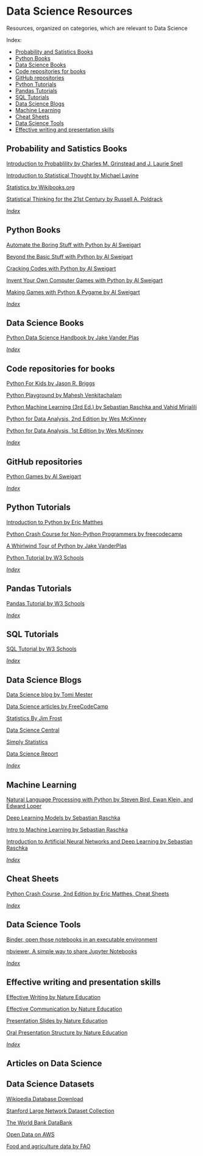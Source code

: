 # Data Science Resources

Resources, organized on categories, which are relevant to Data Science

Index:

* [Probability and Satistics Books](Probability-and-Satistics-Books)
* [Python Books](Python-Books)
* [Data Science Books](Data-Science-Books)
* [Code repositories for books](Code-repositories-for-books)
* [GitHub repositories](GitHub-repositories)
* [Python Tutorials](Python-Tutorials)
* [Pandas Tutorials](Pandas-Tutorials)
* [SQL Tutorials](SQL-Tutorials)
* [Data Science Blogs](Data-Science-Blogs)
* [Machine Learning](Machine-Learning)
* [Cheat Sheets](Cheat-Sheets)
* [Data Science Tools](Data-Science-Tools)
* [Effective writing and presentation skills](Effective-writing-and-presentation-skills)


## Probability and Satistics Books

[Introduction to Probablility by Charles M. Grinstead and J. Laurie Snell](http://www.dartmouth.edu/~chance/teaching_aids/books_articles/probability_book/pdf.html)

[Introduction to Statistical Thought by Michael Lavine](https://people.math.umass.edu/~lavine/Book/book.pdf)

[Statistics by Wikibooks.org](https://upload.wikimedia.org/wikipedia/commons/8/82/Statistics.pdf)

[Statistical Thinking for the 21st Century by Russell A. Poldrack](http://web.stanford.edu/group/poldracklab/statsthinking21/index.html)

*[Index](Data-Science-Resources)*


## Python Books

[Automate the Boring Stuff with Python by Al Sweigart](https://automatetheboringstuff.com)

[Beyond the Basic Stuff with Python by Al Sweigart](https://inventwithpython.com/beyond/)

[Cracking Codes with Python by Al Sweigart](https://inventwithpython.com/cracking/)

[Invent Your Own Computer Games with Python by Al Sweigart](http://inventwithpython.com/invent4thed/)

[Making Games with Python & Pygame by Al Sweigart](https://inventwithpython.com/pygame/)

*[Index](Data-Science-Resources)*


## Data Science Books

[Python Data Science Handbook by Jake Vander Plas](https://github.com/jakevdp/PythonDataScienceHandbook)

*[Index](Data-Science-Resources)*


## Code repositories for books

[Python For Kids by Jason R. Briggs](https://github.com/pingskills/python-for-kids)

[Python Playground by Mahesh Venkitachalam](https://github.com/electronut/pp)

[Python Machine Learning (3rd Ed.) by Sebastian Raschka and Vahid Mirjalili](https://github.com/rasbt/python-machine-learning-book-3rd-edition)

[Python for Data Analysis, 2nd Edition by Wes McKinney](https://github.com/wesm/pydata-book)

[Python for Data Analysis, 1st Edition by Wes McKinney](https://github.com/wesm/pydata-book/tree/1st-edition)

*[Index](Data-Science-Resources)*


## GitHub repositories

[Python Games by Al Sweigart](https://github.com/asweigart/PythonStdioGames)

*[Index](Data-Science-Resources)*


## Python Tutorials

[Introduction to Python by Eric Matthes](http://introtopython.org)

[Python Crash Course for Non-Python Programmers by freecodecamp](https://www.freecodecamp.org/news/python-crash-course/)

[A Whirlwind Tour of Python by Jake VanderPlas](https://github.com/jakevdp/WhirlwindTourOfPython)

[Python Tutorial by W3 Schools](https://www.w3schools.com/python/)

*[Index](Data-Science-Resources)*


## Pandas Tutorials

[Pandas Tutorial by W3 Schools](https://www.w3schools.com/python/pandas/default.asp)

*[Index](Data-Science-Resources)*


## SQL Tutorials

[SQL Tutorial by W3 Schools](https://www.w3schools.com/sql/default.asp)

*[Index](Data-Science-Resources)*


## Data Science Blogs

[Data Science blog by Tomi Mester](https://data36.com)

[Data Science articles by FreeCodeCamp](https://www.freecodecamp.org/news/tag/data-science/)

[Statistics By Jim Frost](https://statisticsbyjim.com)

[Data Science Central](https://www.datasciencecentral.com)

[Simply Statistics](https://simplystatistics.org)

[Data Science Report](http://starbridgepartners.com/data-science-report/)

*[Index](Data-Science-Resources)*


## Machine Learning

[Natural Language Processing with Python by Steven Bird, Ewan Klein, and Edward Loper](https://www.nltk.org/book/)

[Deep Learning Models by Sebastian Raschka](https://github.com/rasbt/deeplearning-models)

[Intro to Machine Learning by Sebastian Raschka](https://github.com/rasbt/stat451-machine-learning-fs20)

[Introduction to Artificial Neural Networks and Deep Learning by Sebastian Raschka](https://github.com/rasbt/deep-learning-book)

*[Index](Data-Science-Resources)*


## Cheat Sheets

[Python Crash Course, 2nd Edition by Eric Matthes, Cheat Sheets](https://ehmatthes.github.io/pcc_2e/cheat_sheets/cheat_sheets/)

*[Index](Data-Science-Resources)*


## Data Science Tools

[Binder, open those notebooks in an executable environment](https://mybinder.org)

[nbviewer, A simple way to share Jupyter Notebooks](https://nbviewer.jupyter.org)


*[Index](Data-Science-Resources)*

## Effective writing and presentation skills

[Effective Writing by Nature Education](https://www.nature.com/scitable/topicpage/effective-writing-13815989/)

[Effective Communication by Nature Education](https://www.nature.com/scitable/topicpage/effective-communication-13950970/)

[Presentation Slides by Nature Education](https://www.nature.com/scitable/topicpage/presentation-slides-13905480/)

[Oral Presentation Structure by Nature Education](https://www.nature.com/scitable/topicpage/oral-presentation-structure-13900387/)

*[Index](Data-Science-Resources)*


## Articles on Data Science


## Data Science Datasets

[Wikipedia Database Download](https://en.wikipedia.org/wiki/Wikipedia:Database_download)

[Stanford Large Network Dataset Collection](http://snap.stanford.edu/data/)

[The World Bank DataBank](https://databank.worldbank.org/home.aspx)

[Open Data on AWS](https://registry.opendata.aws)

[Food and agriculture data by FAO](http://www.fao.org/faostat/en/#home)
